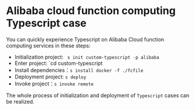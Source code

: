 # Alibaba cloud function computing Typescript case

You can quickly experience Typescript on Alibaba Cloud function computing services in these steps:

- Initialization project: ` s init custom-typescript -p alibaba`
- Enter project: `cd custom-typescript
- Install dependencies：`s install docker -f ./fcfile`
- Deployment project: `s deploy`
- Invoke project：`s invoke remote`

The whole process of initialization and deployment of `Typescript` cases can be realized.